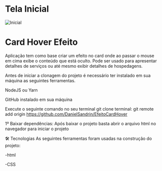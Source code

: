# Tela Inicial
![Inicial](https://user-images.githubusercontent.com/40778725/180069682-b2148536-8577-4ed3-a216-4bc09a9a5e85.png)

# Card Hover Efeito
Aplicação tem como base criar um efeito no card onde ao passar o mouse em cima exibe o conteúdo que está oculto. Pode ser usado para apresentar detalhes de serviços
ou até mesmo exibir detalhes de hospedagens.

Antes de iniciar a clonagem do projeto é necessário ter instalado em sua máquina as seguintes ferramentas.

NodeJS ou Yarn

GitHub instalado em sua máquina

Execute o seguinte comando no seu terminal git clone terminal: git remote add origin https://github.com/DanielSandrin/EfeitoCardHover

1º Baixar dependências: Após baixar o projeto basta abrir o arquivo html no navegador para iniciar o projeto

🛠 Tecnologias
As seguintes ferramentas foram usadas na construção do projeto:

-html

-CSS
